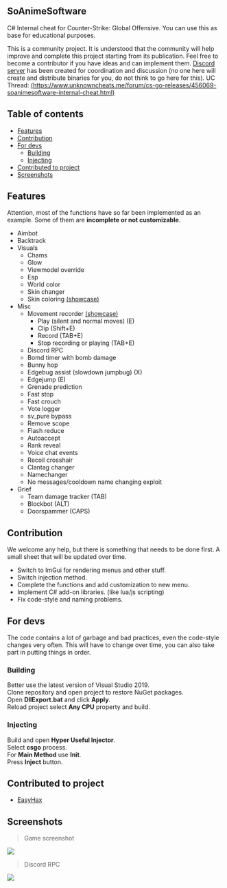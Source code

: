 ## SoAnimeSoftware

C# Internal cheat for Counter-Strike: Global Offensive. You can use this as base for educational purposes.

This is a community project. It is understood that the community will help improve and complete this project starting from its publication. Feel free to become a contributor if you have ideas and can implement them. [Discord server](https://discord.gg/Hww4wW4yVV "Discord server") has been created for coordination and discussion (no one here will create and distribute binaries for you, do not think to go here for this).
UC Thread: [(https://www.unknowncheats.me/forum/cs-go-releases/456069-soanimesoftware-internal-cheat.html)](https://www.unknowncheats.me/forum/cs-go-releases/456069-soanimesoftware-internal-cheat.html "(https://www.unknowncheats.me/forum/cs-go-releases/456069-soanimesoftware-internal-cheat.html)") 

## Table of contents

- [Features](#features)
- [Contribution](#contribution)
- [For devs](#for-devs)
  - [Building](#building)
  - [Injecting](#injecting)
- [Contributed to project](#contributed-to-project)
- [Screenshots](#screenshots)

## Features

Attention, most of the functions have so far been implemented as an example. Some of them are **incomplete or not customizable**.

+ Aimbot
+ Backtrack
+ Visuals
	+ Chams
	+ Glow
	+ Viewmodel override
	+ Esp
	+ World color
	+ Skin changer
	+ Skin coloring [(showcase)](https://www.youtube.com/watch?v=jY6xnzaMk-c&ab_channel=yamadabestgirl "(showcase)")
+ Misc
	+ Movement recorder [(showcase)](https://www.youtube.com/watch?v=BEB8RJT0Ed0 "(showcase)")
		+ Play (silent and normal moves) (E)
		+ Clip (Shift+E)
		+ Record (TAB+E)
		+ Stop recording or playing (TAB+E)
	+ Discord RPC
	+ Bomd timer with bomb damage
	+ Bunny hop
	+ Edgebug assist (slowdown jumpbug) (X)
	+ Edgejump (E)
	+ Grenade prediction
	+ Fast stop
	+ Fast crouch
	+ Vote logger
	+ sv_pure bypass
	+ Remove scope
	+ Flash reduce
	+ Autoaccept
	+ Rank reveal
	+ Voice chat events
    + Recoil crosshair
    + Clantag changer
    + Namechanger
	+ No messages/cooldown name changing exploit
+ Grief
	+ Team damage tracker (TAB)
	+ Blockbot (ALT)
	+ Doorspammer (CAPS)

## Contribution

We welcome any help, but there is something that needs to be done first. A small sheet that will be updated over time.
+ Switch to ImGui for rendering menus and other stuff.
+ Switch injection method.
+ Complete the functions and add customization to new menu.
+ Implement C# add-on libraries. (like lua/js scripting)
+ Fix code-style and naming problems.

## For devs

The code contains a lot of garbage and bad practices, even the code-style changes very often. This will have to change over time, you can also take part in putting things in order.

### Building

Better use the latest version of Visual Studio 2019.  
Clone repository and open project to restore NuGet packages.  
Open **DllExport.bat** and click **Apply**.  
Reload project select **Any CPU** property and build.  

### Injecting

Build and open **Hyper Useful Injector**.  
Select **csgo** process.  
For **Main Method** use **Init**.  
Press **Inject** button.

## Contributed to project
+ [EasyHax](https://github.com/EasyHax "EasyHax")

## Screenshots

> Game screenshot

![](https://github.com/sagirilover/SoAnimeSoftware/blob/main/Screenshots/main.jpg?raw=true)

> Discord RPC

![](https://github.com/sagirilover/SoAnimeSoftware/blob/main/Screenshots/rpc.jpg?raw=true)